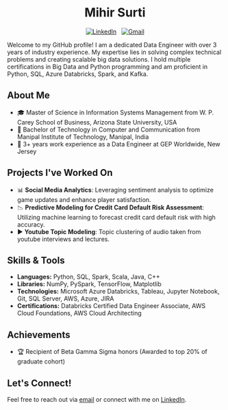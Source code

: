<h1 align="center">Mihir Surti</h1>

<p align="center">
  <a href="https://www.linkedin.com/in/mihir-surti/"><img src="https://img.shields.io/badge/LinkedIn--_.svg?style=social&logo=linkedin" alt="LinkedIn"></a>&nbsp;&nbsp;
  <a href="mailto:miihir.23.12@gmail.com"><img src="https://img.shields.io/badge/Gmail--_.svg?style=social&logo=gmail" alt="Gmail"></a>
</p>

Welcome to my GitHub profile! I am a dedicated Data Engineer with over 3 years of industry experience. My expertise lies in solving complex technical problems and creating scalable big data solutions. I hold multiple certifications in Big Data and Python programming and am proficient in Python, SQL, Azure Databricks, Spark, and Kafka.

## About Me
- 🎓 Master of Science in Information Systems Management from W. P. Carey School of Business, Arizona State University, USA
- 🚀 Bachelor of Technology in Computer and Communication from Manipal Institute of Technology, Manipal, India
- 💼 3+ years work experience as a Data Engineer at GEP Worldwide, New Jersey

## Projects I've Worked On
- 📊 **Social Media Analytics**: Leveraging sentiment analysis to optimize game updates and enhance player satisfaction.
- 📉 **Predictive Modeling for Credit Card Default Risk Assessment**: Utilizing machine learning to forecast credit card default risk with high accuracy.
- ▶️ **Youtube Topic Modeling**: Topic clustering of audio taken from youtube interviews and lectures.

## Skills & Tools
- **Languages:** Python, SQL, Spark, Scala, Java, C++
- **Libraries:** NumPy, PySpark, TensorFlow, Matplotlib
- **Technologies:** Microsoft Azure Databricks, Tableau, Jupyter Notebook, Git, SQL Server, AWS, Azure, JIRA
- **Certifications:** Databricks Certified Data Engineer Associate, AWS Cloud Foundations, AWS Cloud Architecting

## Achievements
- 🏆 Recipient of Beta Gamma Sigma honors (Awarded to top 20% of graduate cohort)

## Let's Connect!
Feel free to reach out via [email](mailto:mihir.23.12@gmail.com) or connect with me on [LinkedIn](https://www.linkedin.com/in/mihir-surti/). 
